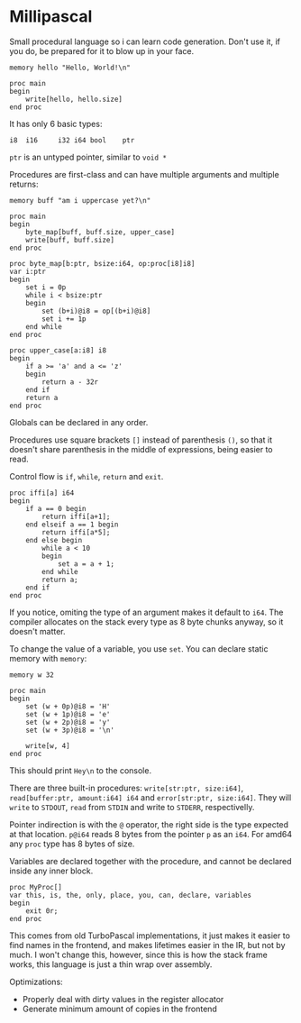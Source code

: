 # Millipascal

Small procedural language so i can learn code generation.
Don't use it, if you do, be prepared for it to blow up in your face.

```
memory hello "Hello, World!\n"

proc main
begin
	write[hello, hello.size]
end proc
```

It has only 6 basic types:

```
i8	i16 	i32	i64	bool	ptr
```

`ptr` is an untyped pointer, similar to `void *`

Procedures are first-class and can have multiple arguments and multiple returns:

```
memory buff "am i uppercase yet?\n"

proc main
begin
	byte_map[buff, buff.size, upper_case]
	write[buff, buff.size]
end proc

proc byte_map[b:ptr, bsize:i64, op:proc[i8]i8]
var i:ptr
begin
	set i = 0p
	while i < bsize:ptr
	begin
		set (b+i)@i8 = op[(b+i)@i8]
		set i += 1p
	end while
end proc

proc upper_case[a:i8] i8
begin
	if a >= 'a' and a <= 'z'
	begin
		return a - 32r
	end if
	return a
end proc
```

Globals can be declared in any order.

Procedures use square brackets `[]` instead of parenthesis `()`, so that
it doesn't share parenthesis in the middle of expressions, being easier to read.

Control flow is `if`, `while`, `return` and `exit`.

```
proc iffi[a] i64
begin
	if a == 0 begin
		return iffi[a+1];
	end elseif a == 1 begin
		return iffi[a*5];
	end else begin
		while a < 10
		begin
			set a = a + 1;
		end while
		return a;
	end if
end proc
```

If you notice, omiting the type of an argument makes it default to `i64`.
The compiler allocates on the stack every type as 8 byte chunks
anyway, so it doesn't matter.

To change the value of a variable, you use `set`.
You can declare static memory with `memory`:

```
memory w 32

proc main
begin
	set (w + 0p)@i8 = 'H'
	set (w + 1p)@i8 = 'e'
	set (w + 2p)@i8 = 'y'
	set (w + 3p)@i8 = '\n'

	write[w, 4]
end proc
```

This should print `Hey\n` to the console.

There are three built-in procedures:
`write[str:ptr, size:i64]`, `read[buffer:ptr, amount:i64] i64` and
`error[str:ptr, size:i64]`.
They will `write` to `STDOUT`, `read` from `STDIN` and
write to `STDERR`, respectivelly.

Pointer indirection is with the `@` operator, the right side is the type
expected at that location. `p@i64` reads 8 bytes from the pointer `p` as an
`i64`. For amd64 any `proc` type has 8 bytes of size.

Variables are declared together with the procedure, and cannot be
declared inside any inner block.

```
proc MyProc[]
var this, is, the, only, place, you, can, declare, variables
begin
	exit 0r;
end proc
```

This comes from old TurboPascal implementations, it just makes it easier
to find names in the frontend, and makes lifetimes easier in the IR,
but not by much.
I won't change this, however, since this is how the stack frame
works, this language is just a thin wrap over assembly.

Optimizations:
 - Properly deal with dirty values in the register allocator
 - Generate minimum amount of copies in the frontend
